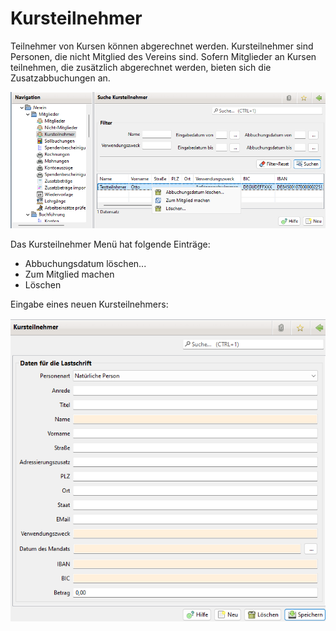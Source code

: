 # Kursteilnehmer

Teilnehmer von Kursen können abgerechnet werden. Kursteilnehmer sind Personen, die nicht Mitglied des Vereins sind. Sofern Mitglieder an Kursen teilnehmen, die zusätzlich abgerechnet werden, bieten sich die Zusatzabbuchungen an.

![](../assets/kursteilnehmerliste.png)

Das Kursteilnehmer Menü hat folgende Einträge:

* Abbuchungsdatum löschen...
* Zum Mitglied machen
* Löschen
 

Eingabe eines neuen Kursteilnehmers:

![](../assets/kursteilnehmerneu.png)

